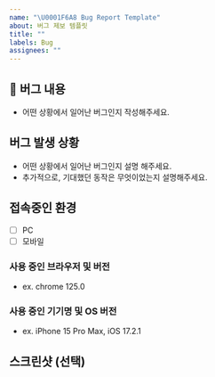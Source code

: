 ```yaml
---
name: "\U0001F6A8 Bug Report Template"
about: 버그 제보 템플릿
title: ""
labels: Bug
assignees: ""
---
```


## 🚨 버그 내용

- 어떤 상황에서 일어난 버그인지 작성해주세요.

## 버그 발생 상황

- 어떤 상황에서 일어난 버그인지 설명 해주세요.
- 추가적으로, 기대했던 동작은 무엇이었는지 설명해주세요.

## 접속중인 환경

- [ ] PC
- [ ] 모바일

### 사용 중인 브라우저 및 버전

- ex. chrome 125.0

### 사용 중인 기기명 및 OS 버전

- ex. iPhone 15 Pro Max, iOS 17.2.1

## 스크린샷 (선택)
